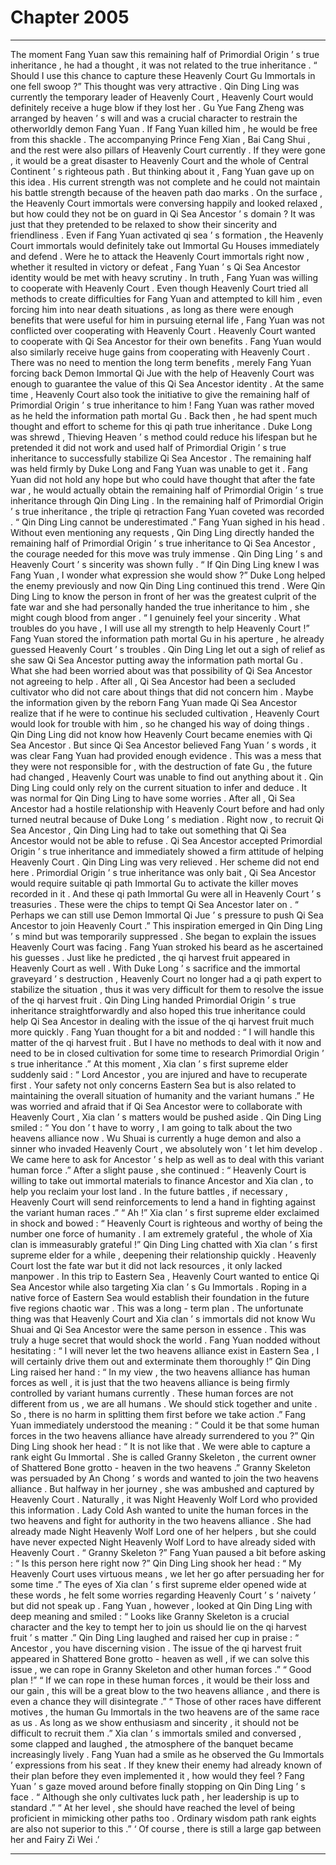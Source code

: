 
# Chapter 2005


---

The moment Fang Yuan saw this remaining half of Primordial Origin ’ s true inheritance , he had a thought , it was not related to the true inheritance .
“ Should I use this chance to capture these Heavenly Court Gu Immortals in one fell swoop ?”
This thought was very attractive .
Qin Ding Ling was currently the temporary leader of Heavenly Court , Heavenly Court would definitely receive a huge blow if they lost her . Gu Yue Fang Zheng was arranged by heaven ’ s will and was a crucial character to restrain the otherworldly demon Fang Yuan . If Fang Yuan killed him , he would be free from this shackle . The accompanying Prince Feng Xian , Bai Cang Shui , and the rest were also pillars of Heavenly Court currently . If they were gone , it would be a great disaster to Heavenly Court and the whole of Central Continent ’ s righteous path .
But thinking about it , Fang Yuan gave up on this idea .
His current strength was not complete and he could not maintain his battle strength because of the heaven path dao marks .
On the surface , the Heavenly Court immortals were conversing happily and looked relaxed , but how could they not be on guard in Qi Sea Ancestor ’ s domain ?
It was just that they pretended to be relaxed to show their sincerity and friendliness .
Even if Fang Yuan activated qi sea ’ s formation , the Heavenly Court immortals would definitely take out Immortal Gu Houses immediately and defend .
Were he to attack the Heavenly Court immortals right now , whether it resulted in victory or defeat , Fang Yuan ’ s Qi Sea Ancestor identity would be met with heavy scrutiny .
In truth , Fang Yuan was willing to cooperate with Heavenly Court .
Even though Heavenly Court tried all methods to create difficulties for Fang Yuan and attempted to kill him , even forcing him into near death situations , as long as there were enough benefits that were useful for him in pursuing eternal life , Fang Yuan was not conflicted over cooperating with Heavenly Court .
Heavenly Court wanted to cooperate with Qi Sea Ancestor for their own benefits .
Fang Yuan would also similarly receive huge gains from cooperating with Heavenly Court .
There was no need to mention the long term benefits , merely Fang Yuan forcing back Demon Immortal Qi Jue with the help of Heavenly Court was enough to guarantee the value of this Qi Sea Ancestor identity . At the same time , Heavenly Court also took the initiative to give the remaining half of Primordial Origin ’ s true inheritance to him !
Fang Yuan was rather moved as he held the information path mortal Gu .
Back then , he had spent much thought and effort to scheme for this qi path true inheritance . Duke Long was shrewd , Thieving Heaven ’ s method could reduce his lifespan but he pretended it did not work and used half of Primordial Origin ’ s true inheritance to successfully stabilize Qi Sea Ancestor .
The remaining half was held firmly by Duke Long and Fang Yuan was unable to get it .
Fang Yuan did not hold any hope but who could have thought that after the fate war , he would actually obtain the remaining half of Primordial Origin ’ s true inheritance through Qin Ding Ling .
In the remaining half of Primordial Origin ’ s true inheritance , the triple qi retraction Fang Yuan coveted was recorded .
“ Qin Ding Ling cannot be underestimated .” Fang Yuan sighed in his head .
Without even mentioning any requests , Qin Ding Ling directly handed the remaining half of Primordial Origin ’ s true inheritance to Qi Sea Ancestor , the courage needed for this move was truly immense . Qin Ding Ling ’ s and Heavenly Court ’ s sincerity was shown fully .
“ If Qin Ding Ling knew I was Fang Yuan , I wonder what expression she would show ?”
Duke Long helped the enemy previously and now Qin Ding Ling continued this trend . Were Qin Ding Ling to know the person in front of her was the greatest culprit of the fate war and she had personally handed the true inheritance to him , she might cough blood from anger .
“ I genuinely feel your sincerity . What troubles do you have , I will use all my strength to help Heavenly Court !” Fang Yuan stored the information path mortal Gu in his aperture , he already guessed Heavenly Court ’ s troubles .
Qin Ding Ling let out a sigh of relief as she saw Qi Sea Ancestor putting away the information path mortal Gu .
What she had been worried about was that possibility of Qi Sea Ancestor not agreeing to help . After all , Qi Sea Ancestor had been a secluded cultivator who did not care about things that did not concern him . Maybe the information given by the reborn Fang Yuan made Qi Sea Ancestor realize that if he were to continue his secluded cultivation , Heavenly Court would look for trouble with him , so he changed his way of doing things .
Qin Ding Ling did not know how Heavenly Court became enemies with Qi Sea Ancestor . But since Qi Sea Ancestor believed Fang Yuan ’ s words , it was clear Fang Yuan had provided enough evidence .
This was a mess that they were not responsible for , with the destruction of fate Gu , the future had changed , Heavenly Court was unable to find out anything about it . Qin Ding Ling could only rely on the current situation to infer and deduce .
It was normal for Qin Ding Ling to have some worries .
After all , Qi Sea Ancestor had a hostile relationship with Heavenly Court before and had only turned neutral because of Duke Long ’ s mediation . Right now , to recruit Qi Sea Ancestor , Qin Ding Ling had to take out something that Qi Sea Ancestor would not be able to refuse .
Qi Sea Ancestor accepted Primordial Origin ’ s true inheritance and immediately showed a firm attitude of helping Heavenly Court .
Qin Ding Ling was very relieved . Her scheme did not end here . Primordial Origin ’ s true inheritance was only bait , Qi Sea Ancestor would require suitable qi path Immortal Gu to activate the killer moves recorded in it .
And these qi path Immortal Gu were all in Heavenly Court ’ s treasuries .
These were the chips to tempt Qi Sea Ancestor later on .
“ Perhaps we can still use Demon Immortal Qi Jue ’ s pressure to push Qi Sea Ancestor to join Heavenly Court .” This inspiration emerged in Qin Ding Ling ’ s mind but was temporarily suppressed .
She began to explain the issues Heavenly Court was facing .
Fang Yuan stroked his beard as he ascertained his guesses . Just like he predicted , the qi harvest fruit appeared in Heavenly Court as well .
With Duke Long ’ s sacrifice and the immortal graveyard ’ s destruction , Heavenly Court no longer had a qi path expert to stabilize the situation , thus it was very difficult for them to resolve the issue of the qi harvest fruit .
Qin Ding Ling handed Primordial Origin ’ s true inheritance straightforwardly and also hoped this true inheritance could help Qi Sea Ancestor in dealing with the issue of the qi harvest fruit much more quickly .
Fang Yuan thought for a bit and nodded : “ I will handle this matter of the qi harvest fruit . But I have no methods to deal with it now and need to be in closed cultivation for some time to research Primordial Origin ’ s true inheritance .”
At this moment , Xia clan ’ s first supreme elder suddenly said : “ Lord Ancestor , you are injured and have to recuperate first . Your safety not only concerns Eastern Sea but is also related to maintaining the overall situation of humanity and the variant humans .”
He was worried and afraid that if Qi Sea Ancestor were to collaborate with Heavenly Court , Xia clan ’ s matters would be pushed aside .
Qin Ding Ling smiled : “ You don ’ t have to worry , I am going to talk about the two heavens alliance now . Wu Shuai is currently a huge demon and also a sinner who invaded Heavenly Court , we absolutely won ’ t let him develop . We came here to ask for Ancestor ’ s help as well as to deal with this variant human force .”
After a slight pause , she continued : “ Heavenly Court is willing to take out immortal materials to finance Ancestor and Xia clan , to help you reclaim your lost land . In the future battles , if necessary , Heavenly Court will send reinforcements to lend a hand in fighting against the variant human races .”
“ Ah !” Xia clan ’ s first supreme elder exclaimed in shock and bowed : “ Heavenly Court is righteous and worthy of being the number one force of humanity . I am extremely grateful , the whole of Xia clan is immeasurably grateful !”
Qin Ding Ling chatted with Xia clan ’ s first supreme elder for a while , deepening their relationship quickly .
Heavenly Court lost the fate war but it did not lack resources , it only lacked manpower .
In this trip to Eastern Sea , Heavenly Court wanted to entice Qi Sea Ancestor while also targeting Xia clan ’ s Gu Immortals . Roping in a native force of Eastern Sea would establish their foundation in the future five regions chaotic war .
This was a long - term plan .
The unfortunate thing was that Heavenly Court and Xia clan ’ s immortals did not know Wu Shuai and Qi Sea Ancestor were the same person in essence . This was truly a huge secret that would shock the world .
Fang Yuan nodded without hesitating : “ I will never let the two heavens alliance exist in Eastern Sea , I will certainly drive them out and exterminate them thoroughly !”
Qin Ding Ling raised her hand : “ In my view , the two heavens alliance has human forces as well , it is just that the two heavens alliance is being firmly controlled by variant humans currently . These human forces are not different from us , we are all humans . We should stick together and unite . So , there is no harm in splitting them first before we take action .”
Fang Yuan immediately understood the meaning : “ Could it be that some human forces in the two heavens alliance have already surrendered to you ?”
Qin Ding Ling shook her head : “ It is not like that . We were able to capture a rank eight Gu Immortal . She is called Granny Skeleton , the current owner of Shattered Bone grotto - heaven in the two heavens .”
Granny Skeleton was persuaded by An Chong ’ s words and wanted to join the two heavens alliance . But halfway in her journey , she was ambushed and captured by Heavenly Court .
Naturally , it was Night Heavenly Wolf Lord who provided this information .
Lady Cold Ash wanted to unite the human forces in the two heavens and fight for authority in the two heavens alliance . She had already made Night Heavenly Wolf Lord one of her helpers , but she could have never expected Night Heavenly Wolf Lord to have already sided with Heavenly Court .
“ Granny Skeleton ?” Fang Yuan paused a bit before asking : “ Is this person here right now ?”
Qin Ding Ling shook her head : “ My Heavenly Court uses virtuous means , we let her go after persuading her for some time .”
The eyes of Xia clan ’ s first supreme elder opened wide at these words , he felt some worries regarding Heavenly Court ’ s ‘ naivety ’ but did not speak up .
Fang Yuan , however , looked at Qin Ding Ling with deep meaning and smiled : “ Looks like Granny Skeleton is a crucial character and the key to tempt her to join us should lie on the qi harvest fruit ’ s matter .”
Qin Ding Ling laughed and raised her cup in praise : “ Ancestor , you have discerning vision . The issue of the qi harvest fruit appeared in Shattered Bone grotto - heaven as well , if we can solve this issue , we can rope in Granny Skeleton and other human forces .”
“ Good plan !”
“ If we can rope in these human forces , it would be their loss and our gain , this will be a great blow to the two heavens alliance , and there is even a chance they will disintegrate .”
“ Those of other races have different motives , the human Gu Immortals in the two heavens are of the same race as us . As long as we show enthusiasm and sincerity , it should not be difficult to recruit them .”
Xia clan ’ s immortals smiled and conversed , some clapped and laughed , the atmosphere of the banquet became increasingly lively .
Fang Yuan had a smile as he observed the Gu Immortals ’ expressions from his seat .
If they knew their enemy had already known of their plan before they even implemented it , how would they feel ?
Fang Yuan ’ s gaze moved around before finally stopping on Qin Ding Ling ’ s face .
“ Although she only cultivates luck path , her leadership is up to standard .”
“ At her level , she should have reached the level of being proficient in mimicking other paths too . Ordinary wisdom path rank eights are also not superior to this .”
‘ Of course , there is still a large gap between her and Fairy Zi Wei .’

---

